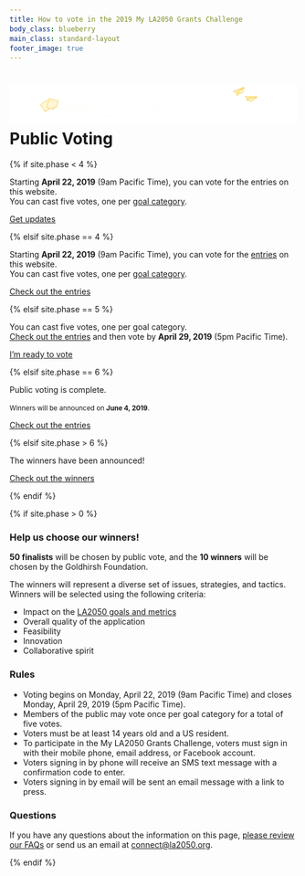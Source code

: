 ```yaml
---
title: How to vote in the 2019 My LA2050 Grants Challenge
body_class: blueberry
main_class: standard-layout
footer_image: true
---
```


<h1>
  <img src="/assets/images/city-banana.svg" alt="" />
  Public Voting
</h1>

<div class="introduction" markdown="1">

{% if site.phase < 4 %}

Starting **April 22, 2019** (9am Pacific Time), you can vote for the entries on this website.<br />You can cast five votes, one per [goal category](/about/#goals).

<p class="action" markdown="1">
  <a href="{{ site.mailing_list_url }}">Get updates</a>
</p>

{% elsif site.phase == 4 %}

Starting **April 22, 2019** (9am Pacific Time), you can vote for the [entries](/entries/) on this website.<br />You can cast five votes, one per [goal category](/about/#goals).

<p class="action" markdown="1">
  <a href="/entries/">Check out the entries</a>
</p>

{% elsif site.phase == 5 %}

You can cast five votes, one per goal category.<br /><a href="/entries/" style="color: var(--primary-color)">Check out the entries</a> and then vote by <strong>April 29, 2019</strong> (5pm Pacific Time).

<p class="action">
  <a href="{{ site.vote_url }}">I’m ready to vote</a>
</p>

{% elsif site.phase == 6 %}

Public voting is complete.

<small>
  Winners will be announced on 
  <span class="avoid-break">
    <strong>June 4, 2019</strong>.
  </span>
</small>

<p class="action" markdown="1">
  <a href="/entries/">Check out the entries</a>
</p>

{% elsif site.phase > 6 %}

The winners have been announced!

<p class="action" markdown="1">
  <a href="/winners/">Check out the winners</a>
</p>

{% endif %}

</div>


{% if site.phase > 0 %}


### Help us choose our winners!

**50 finalists** will be chosen by public vote, and the **10 winners** will be chosen by the Goldhirsh Foundation.

The winners will represent a diverse set of issues, strategies, and tactics. Winners will be selected using the following criteria:

* Impact on the [LA2050 goals and metrics](/about/#goals)
* Overall quality of the application
* Feasibility
* Innovation
* Collaborative spirit

### Rules

* Voting begins on Monday, April 22, 2019 (9am Pacific Time) and closes Monday, April 29, 2019 (5pm Pacific Time).
* Members of the public may vote once per goal category for a total of five votes.
* Voters must be at least 14 years old and a US resident.
* To participate in the My LA2050 Grants Challenge, voters must sign in with their mobile phone, email address, or Facebook account.
* Voters signing in by phone will receive an SMS text message with a confirmation code to enter.
* Voters signing in by email will be sent an email message with a link to press.

### Questions

If you have any questions about the information on this page, [please review our FAQs](/faqs) or send us an email at [connect@la2050.org](mailto:connect@la2050.org).


{% endif %}

